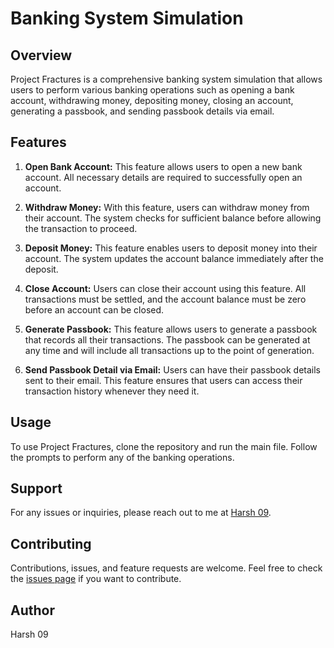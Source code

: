 # Banking System Simulation

## Overview
Project Fractures is a comprehensive banking system simulation that allows users to perform various banking operations such as opening a bank account, withdrawing money, depositing money, closing an account, generating a passbook, and sending passbook details via email.

## Features

1. **Open Bank Account:** This feature allows users to open a new bank account. All necessary details are required to successfully open an account.

2. **Withdraw Money:** With this feature, users can withdraw money from their account. The system checks for sufficient balance before allowing the transaction to proceed.

3. **Deposit Money:** This feature enables users to deposit money into their account. The system updates the account balance immediately after the deposit.

4. **Close Account:** Users can close their account using this feature. All transactions must be settled, and the account balance must be zero before an account can be closed.

5. **Generate Passbook:** This feature allows users to generate a passbook that records all their transactions. The passbook can be generated at any time and will include all transactions up to the point of generation.

6. **Send Passbook Detail via Email:** Users can have their passbook details sent to their email. This feature ensures that users can access their transaction history whenever they need it.

## Usage
To use Project Fractures, clone the repository and run the main file. Follow the prompts to perform any of the banking operations.

## Support
For any issues or inquiries, please reach out to me at [Harsh 09](mailto:your-email@example.com).

## Contributing
Contributions, issues, and feature requests are welcome. Feel free to check the [issues page](https://github.com/yourusername/project-fractures/issues) if you want to contribute.

## Author
Harsh 09
